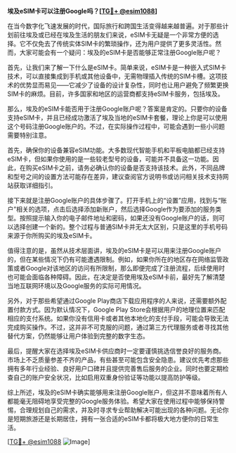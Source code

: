 **埃及eSIM卡可以注册Google吗？[[TG💪+ @esim1088](https://t.me/s/esim1088)]**

在当今数字化飞速发展的时代，国际旅行和跨国生活变得越来越普遍。对于那些计划前往埃及或已经在埃及生活的朋友们来说，eSIM卡无疑是一个非常方便的选择。它不仅免去了传统实体SIM卡的繁琐操作，还为用户提供了更多灵活性。然而，大家可能会有一个疑问：埃及的eSIM卡是否能够正常注册Google账户呢？

首先，让我们来了解一下什么是eSIM卡。简单来说，eSIM卡是一种嵌入式SIM卡技术，可以直接集成到手机或其他设备中，无需物理插入传统的SIM卡槽。这项技术的优势显而易见——它减少了设备的设计复杂性，同时也让用户避免了频繁更换SIM卡的麻烦。目前，许多国家和地区的运营商都支持eSIM卡服务，包括埃及。

那么，埃及的eSIM卡能否用于注册Google账户呢？答案是肯定的。只要你的设备支持eSIM卡，并且已经成功激活了埃及当地的eSIM卡套餐，理论上你是可以使用这个号码注册Google账户的。不过，在实际操作过程中，可能会遇到一些小问题需要特别注意。

首先，确保你的设备兼容eSIM功能。大多数现代智能手机和平板电脑都已经支持eSIM卡，但如果你使用的是一些较老型号的设备，可能并不具备这一功能。因此，在购买eSIM卡之前，请务必确认你的设备是否支持该技术。此外，不同品牌和型号之间的设置方法可能存在差异，建议查阅官方说明书或访问相关技术支持网站获取详细指引。

接下来就是注册Google账户的具体步骤了。打开手机上的“设置”应用，找到与“账户”相关的选项，点击后选择添加新账户，然后选择Google作为要添加的服务类型。按照提示输入你的电子邮件地址和密码，如果还没有Google账户的话，则可以选择创建一个新的。整个过程与普通SIM卡并无太大区别，只是这里的手机号码来源于你所购买的埃及eSIM卡。

值得注意的是，虽然从技术层面讲，埃及的eSIM卡是可以用来注册Google账户的，但在某些情况下仍有可能遭遇限制。例如，如果你所在的地区存在网络监管政策或者Google对该地区的访问有所限制，那么即便完成了注册流程，后续使用时也可能会面临各种障碍。因此，在决定是否使用埃及eSIM卡前，最好先了解清楚当地互联网环境以及Google服务的实际可用情况。

另外，对于那些希望通过Google Play商店下载应用程序的人来说，还需要额外配置付款方式。因为默认情况下，Google Play Store会根据用户的地理位置来匹配相应的支付系统。如果你没有信用卡或者其他本地化的支付手段，可能会导致无法完成购买操作。不过，这并非不可克服的问题，通过第三方代理服务或者寻找其他替代方案，仍然能够让用户体验到完整的数字生态。

最后，提醒大家在选择埃及eSIM卡供应商时一定要谨慎挑选信誉良好的服务商。市场上不乏质量参差不齐的产品，有些甚至可能包含安全隐患。建议优先考虑那些拥有多年行业经验、良好用户口碑并且提供完善售后服务的企业。同时也要定期检查自己的账户安全状况，比如启用双重身份验证等功能以提高防护等级。

综上所述，埃及的eSIM卡确实能够用来注册Google账户，但这并不意味着所有人都能毫无阻碍地享受完整的Google服务体验。希望大家在使用过程中能够保持警惕，合理规划自己的需求，并及时寻求专业帮助解决可能出现的各种问题。无论你是短期旅游还是长期居住，拥有一张合适的eSIM卡都将极大地方便你的日常生活。

[[TG💪+ @esim1088](https://t.me/s/esim1088) ![Image](https://i.postimg.cc/4NQfJmqS/Snipaste-2025-05-13-00-14-12.png)]